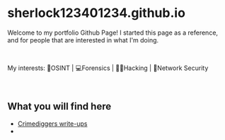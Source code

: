 # sherlock123401234.github.io
Welcome to my portfolio Github Page!
I started this page as a reference, and for people that are interested in what I'm doing.

<br>

My interests:
🔎OSINT |
💻Forensics |
👨‍💻Hacking |
🚦Network Security

<br>

## What you will find here
- [Crimediggers write-ups](crimediggers-ctf.md)
- 



